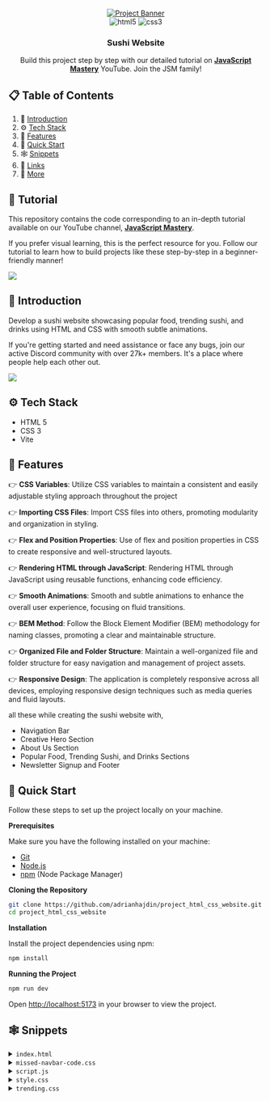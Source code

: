<div align="center">
  <br />
    <a href="https://youtu.be/QRrPE9aj3wI?feature=shared" target="_blank">
      <img src="https://github.com/adrianhajdin/project_html_css_website/assets/151519281/562e0f27-4b93-41cb-a63d-7c50940fc0ad" alt="Project Banner">
    </a>
  <br />

  <div>
    <img src="https://img.shields.io/badge/-HTML_5-black?style=for-the-badge&logoColor=white&logo=html5&color=E34F26" alt="html5" />
    <img src="https://img.shields.io/badge/-css3-black?style=for-the-badge&logoColor=white&logo=css3&color=1572B6" alt="css3" />
  </div>

  <h3 align="center">Sushi Website</h3>

   <div align="center">
     Build this project step by step with our detailed tutorial on <a href="https://www.youtube.com/@javascriptmastery/videos" target="_blank"><b>JavaScript Mastery</b></a> YouTube. Join the JSM family!
    </div>
</div>

## 📋 <a name="table">Table of Contents</a>

1. 🤖 [Introduction](#introduction)
2. ⚙️ [Tech Stack](#tech-stack)
3. 🔋 [Features](#features)
4. 🤸 [Quick Start](#quick-start)
5. 🕸️ [Snippets](#snippets)
6. 🔗 [Links](#links)
7. 🚀 [More](#more)

## 🚨 Tutorial

This repository contains the code corresponding to an in-depth tutorial available on our YouTube channel, <a href="https://www.youtube.com/@javascriptmastery/videos" target="_blank"><b>JavaScript Mastery</b></a>.

If you prefer visual learning, this is the perfect resource for you. Follow our tutorial to learn how to build projects like these step-by-step in a beginner-friendly manner!

<a href="https://youtu.be/QRrPE9aj3wI?feature=shared" target="_blank"><img src="https://github.com/sujatagunale/EasyRead/assets/151519281/1736fca5-a031-4854-8c09-bc110e3bc16d" /></a>

## <a name="introduction">🤖 Introduction</a>

Develop a sushi website showcasing popular food, trending sushi, and drinks using HTML and CSS with smooth subtle animations.

If you're getting started and need assistance or face any bugs, join our active Discord community with over 27k+ members. It's a place where people help each other out.

<a href="https://discord.com/invite/n6EdbFJ" target="_blank"><img src="https://github.com/sujatagunale/EasyRead/assets/151519281/618f4872-1e10-42da-8213-1d69e486d02e" /></a>

## <a name="tech-stack">⚙️ Tech Stack</a>

- HTML 5
- CSS 3
- Vite

## <a name="features">🔋 Features</a>

👉 **CSS Variables**: Utilize CSS variables to maintain a consistent and easily adjustable styling approach throughout the project

👉 **Importing CSS Files**: Import CSS files into others, promoting modularity and organization in styling.

👉 **Flex and Position Properties**: Use of flex and position properties in CSS to create responsive and well-structured layouts.

👉 **Rendering HTML through JavaScript**: Rendering HTML through JavaScript using reusable functions, enhancing code efficiency.

👉 **Smooth Animations**: Smooth and subtle animations to enhance the overall user experience, focusing on fluid transitions.

👉 **BEM Method**: Follow the Block Element Modifier (BEM) methodology for naming classes, promoting a clear and maintainable structure.

👉 **Organized File and Folder Structure**: Maintain a well-organized file and folder structure for easy navigation and management of project assets.

👉 **Responsive Design**: The application is completely responsive across all devices, employing responsive design techniques such as media queries and fluid layouts.

all these while creating the sushi website with,

- Navigation Bar
- Creative Hero Section
- About Us Section
- Popular Food, Trending Sushi, and Drinks Sections
- Newsletter Signup and Footer

## <a name="quick-start">🤸 Quick Start</a>

Follow these steps to set up the project locally on your machine.

**Prerequisites**

Make sure you have the following installed on your machine:

- [Git](https://git-scm.com/)
- [Node.js](https://nodejs.org/en)
- [npm](https://www.npmjs.com/) (Node Package Manager)

**Cloning the Repository**

```bash
git clone https://github.com/adrianhajdin/project_html_css_website.git
cd project_html_css_website
```

**Installation**

Install the project dependencies using npm:

```bash
npm install
```

**Running the Project**

```bash
npm run dev
```

Open [http://localhost:5173](http://localhost:5173) in your browser to view the project.

## <a name="snippets">🕸️ Snippets</a>

<details>
<summary><code>index.html</code></summary>

```html
<!DOCTYPE html>
<html lang="en">
  <head>
    <meta charset="UTF-8" />
    <link rel="icon" type="image/svg+xml" href="/sushi.png" />
    <meta name="viewport" content="width=device-width, initial-scale=1.0" />
    <link rel="stylesheet" type="text/css" href="css/style.css" />
    <title>Sushiman</title>
  </head>

  <body>
    <!-- START: header -->
    <header>
      <nav class="header__nav">
        <div class="header__logo">
          <!-- This how we use aos. Simply specify the type of animation using data attribute -->
          <h4 data-aos="fade-down">Sushiman</h4>

          <div class="header__logo-overlay"></div>
        </div>

        <ul class="header__menu" data-aos="fade-down">
          <li>
            <a href="#menu">Menu</a>
          </li>
          <li>
            <a href="#food">Food</a>
          </li>
          <li>
            <a href="#services">Services</a>
          </li>
          <li>
            <a href="#about-us">About Us</a>
          </li>
          <li>
            <img src="assets/search.svg" alt="search" />
          </li>
        </ul>

        <!-- Display Menu icon on small devices -->
        <ul class="header__menu-mobile" data-aos="fade-down">
          <li>
            <img src="assets/menu.svg" alt="search" />
          </li>
        </ul>
      </nav>
    </header>
    <!-- END: header -->

    <!-- START: hero -->
    <section class="hero">
      <div class="hero-image">
        <img
          src="assets/sushi-1.png"
          alt="sushi-1"
          data-aos="fade-up"
          data-aos-anchor-placement="top-bottom"
        />
        <h2 data-aos="fade-up">
          日 <br />
          本 <br />
          食
        </h2>

        <div class="hero-image__overlay"></div>
      </div>
      <div class="hero-content">
        <div class="hero-content-info" data-aos="fade-left">
          <h1>Feel the taste of Japanese foods</h1>
          <p>
            Feel the taste of the most popular Japanese foods from anywhere and
            anytime.
          </p>

          <div class="hero-content__buttons">
            <button class="hero-content__order-button">Order Now</button>
            <button class="hero-content__play-button">
              <img src="assets/play-circle.svg" alt="play-circle" />
              How to Order
            </button>
          </div>
        </div>

        <div class="hero-content__testimonial" data-aos="fade-up">
          <div class="hero-content__customer flex-center">
            <h4>24<span>k+</span></h4>
            <p>Happy Customers</p>
          </div>

          <div class="hero-content__review">
            <img src="assets/user.png" alt="user" />
            <p>
              “This is the best Japanese food delivery service that ever
              existed.”
            </p>
          </div>
        </div>
      </div>
    </section>
    <!-- END: hero -->

    <!-- START: about us -->
    <section class="about-us" id="about-us">
      <div class="about-us__image">
        <div class="about-us__image-sushi3">
          <img src="assets/sushi-3.png" alt="sushi-3" data-aos="fade-right" />
        </div>

        <button class="about-us__button">
          Learn More

          <img src="assets/arrow-up-right.svg" alt="arrow_up_right" />
        </button>

        <div class="about-us__image-sushi2">
          <img src="assets/sushi-2.png" alt="sushi-2" data-aos="fade-right" />
        </div>
      </div>

      <div class="about-us__content" data-aos="fade-left">
        <p class="sushi__subtitle">About Us / 私たちに関しては</p>
        <h3 class="sushi__title">
          Our mission is to bring true Japanese flavours to you.
        </h3>
        <p class="sushi__description">
          We will continue to provide the experience of Omotenashi, the Japanese
          mindset of hospitality, with our shopping and dining for our
          customers.
        </p>
      </div>
    </section>
    <!-- END: about us -->

    <!-- START: popular foods -->
    <section class="popular-foods" id="menu">
      <h2 class="popular-foods__title" data-aos="flip-up">
        Popular Food / 人気
      </h2>

      <div
        class="popular-foods__filters sushi__hide-scrollbar"
        data-aos="fade-up"
      >
        <button class="popular-foods__filter-btn active">All</button>
        <button class="popular-foods__filter-btn">
          <img src="assets/sushi-9.png" alt="sushi-9" />
          Sushi
        </button>
        <button class="popular-foods__filter-btn">
          <img src="assets/sushi-8.png" alt="sushi-8" />
          Ramen
        </button>
        <button class="popular-foods__filter-btn">
          <img src="assets/sushi-7.png" alt="sushi-7" />
          Udon
        </button>
        <button class="popular-foods__filter-btn">
          <img src="assets/sushi-6.png" alt="sushi-6" />
          Danggo
        </button>
        <button class="popular-foods__filter-btn">Others</button>
      </div>

      <div class="popular-foods__catalogue" data-aos="fade-up">
        <article class="popular-foods__card">
          <img
            class="popular-foods__card-image"
            src="assets/sushi-12.png"
            alt="sushi-12"
          />
          <h4 class="popular-foods__card-title">Chezu Sushi</h4>

          <div class="popular-foods__card-details flex-between">
            <div class="popular-foods__card-rating">
              <img src="assets/star.svg" alt="star" />
              <p>4.8</p>
            </div>

            <p class="popular-foods__card-price">$21.00</p>
          </div>
        </article>

        <!-- active big white card -->
        <article class="popular-foods__card active-card">
          <img
            class="popular-foods__card-image"
            src="assets/sushi-11.png"
            alt="sushi-11"
          />
          <h4 class="popular-foods__card-title">Originale Sushi</h4>

          <div class="popular-foods__card-details flex-between">
            <div class="popular-foods__card-rating">
              <img src="assets/star.svg" alt="star" />
              <p>4.8</p>
            </div>

            <p class="popular-foods__card-price">$21.00</p>
          </div>
        </article>

        <article class="popular-foods__card">
          <img
            class="popular-foods__card-image"
            src="assets/sushi-10.png"
            alt="sushi-10"
          />
          <h4 class="popular-foods__card-title">Ramen Legendo</h4>

          <div class="popular-foods__card-details flex-between">
            <div class="popular-foods__card-rating">
              <img src="assets/star.svg" alt="star" />
              <p>4.8</p>
            </div>

            <p class="popular-foods__card-price">$21.00</p>
          </div>
        </article>
      </div>

      <button class="popular-foods__button">
        Explore Food
        <img src="assets/arrow-right.svg" alt="arrow-right" />
      </button>
    </section>
    <!-- END: popular foods -->

    <section class="trending" id="food">
      <!-- START: trending sushi -->
      <section class="trending-sushi">
        <div class="trending__content" data-aos="fade-right">
          <p class="sushi__subtitle">What’s Trending / トレンド</p>

          <h3 class="sushi__title">Japanese Sushi</h3>
          <p class="sushi__description">
            Feel the taste of the most delicious Sushi here.
          </p>

          <ul class="trending__list flex-between">
            <li>
              <div class="trending__icon flex-center">
                <img src="assets/check.svg" alt="check" />
              </div>
              <p>Make Sushi</p>
            </li>
            <li>
              <div class="trending__icon flex-center">
                <img src="assets/check.svg" alt="check" />
              </div>
              <p>Nigiri Sushi</p>
            </li>
            <li>
              <div class="trending__icon flex-center">
                <img src="assets/check.svg" alt="check" />
              </div>
              <p>Oshizushi</p>
            </li>
            <li>
              <div class="trending__icon flex-center">
                <img src="assets/check.svg" alt="check" />
              </div>
              <p>Temaki Sushi</p>
            </li>
            <li>
              <div class="trending__icon flex-center">
                <img src="assets/check.svg" alt="check" />
              </div>
              <p>Uramaki Sushi</p>
            </li>
            <li>
              <div class="trending__icon flex-center">
                <img src="assets/check.svg" alt="check" />
              </div>
              <p>Inari Sushi</p>
            </li>
          </ul>
        </div>

        <div class="trending__image flex-center">
          <img src="assets/sushi-5.png" alt="sushi-5" data-aos="fade-left" />

          <div class="trending__arrow trending__arrow-left">
            <img src="assets/arrow-vertical.svg" alt="arrow-vertical" />
          </div>

          <div class="trending__arrow trending__arrow-bottom">
            <img src="assets/arrow-horizontal.svg" alt="arrow-horizontal" />
          </div>
        </div>
      </section>
      <!-- END: trending sushi -->

      <!-- START: discover button -->
      <div class="trending__discover" data-aos="zoom-in">
        <p>Discover</p>
      </div>
      <!-- END: discover button -->

      <!-- START: trending drinks -->
      <section class="trending-drink">
        <div class="trending__image flex-center">
          <img src="assets/sushi-4.png" alt="sushi-4" data-aos="fade-right" />

          <div class="trending__arrow trending__arrow-top">
            <img src="assets/arrow-horizontal.svg" alt="arrow-horizontal" />
          </div>

          <div class="trending__arrow trending__arrow-right">
            <img src="assets/arrow-vertical.svg" alt="arrow-vertical" />
          </div>
        </div>

        <div class="trending__content" data-aos="fade-left">
          <p class="sushi__subtitle">What’s Trending / トレンド</p>

          <h3 class="sushi__title">Japanese Drinks</h3>
          <p class="sushi__description">
            Feel the taste of most delicious Japanese drinks here.
          </p>

          <ul class="trending__list flex-between">
            <li>
              <div class="trending__icon flex-center">
                <img src="assets/check.svg" alt="check" />
              </div>
              <p>Oruncha</p>
            </li>
            <li>
              <div class="trending__icon flex-center">
                <img src="assets/check.svg" alt="check" />
              </div>
              <p>Ofukucha</p>
            </li>
            <li>
              <div class="trending__icon flex-center">
                <img src="assets/check.svg" alt="check" />
              </div>
              <p>Sakura Tea</p>
            </li>
            <li>
              <div class="trending__icon flex-center">
                <img src="assets/check.svg" alt="check" />
              </div>
              <p>Kombu-cha</p>
            </li>
            <li>
              <div class="trending__icon flex-center">
                <img src="assets/check.svg" alt="check" />
              </div>
              <p>Aojiru</p>
            </li>
            <li>
              <div class="trending__icon flex-center">
                <img src="assets/check.svg" alt="check" />
              </div>
              <p>Mugicha</p>
            </li>
          </ul>
        </div>
      </section>
      <!-- END: trending drinks -->
    </section>

    <!-- START: subscribe -->
    <section class="subscription flex-center" id="services">
      <h2 data-aos="flip-down">
        Get offers straight <br />
        to your inbox
      </h2>
      <p data-aos="fade-up">Sign up for the Sushiman newsletter</p>

      <div class="subscription__form" data-aos="fade-up">
        <input type="text" placeholder="Enter email address" />
        <button>Get Started</button>
      </div>
    </section>
    <!-- END: subscribe -->

    <!-- START: footer -->
    <footer class="footer flex-between">
      <h3 class="footer__logo"><span>Sushi</span>man</h3>

      <ul class="footer__nav">
        <li>
          <a href="#menu">Menu</a>
        </li>
        <li>
          <a href="#food">Food</a>
        </li>
        <li>
          <a href="#services">Services</a>
        </li>
        <li>
          <a href="#about-us">About us</a>
        </li>
      </ul>

      <ul class="footer__social">
        <li class="flex-center">
          <img src="assets/facebook.svg" alt="facebook" />
        </li>
        <li class="flex-center">
          <img src="assets/twitter.svg" alt="twitter" />
        </li>
        <li class="flex-center">
          <img src="assets/instagram.svg" alt="instagram" />
        </li>
      </ul>
    </footer>
    <!-- END: footer -->

    <!-- Type module is necessary in order to use ECMAScript module (import/export) -->
    <script src="js/script.js" type="module"></script>
  </body>
</html>
```

</details>

<details>
<summary><code>missed-navbar-code.css</code></summary>

```css
.header__menu,
.header__menu-mobile {
  padding: 20px;

  flex: 1.235;
  display: flex;
  justify-content: flex-end;
  align-items: center;
  gap: 64px;

  list-style: none;
}

.header__menu li {
  font-weight: 500;
  font-size: 16px;
  line-height: 20px;
  text-transform: uppercase;
  font-family: var(--plus-jakarta-sans);
  color: var(--secondary-color);
  cursor: pointer;
}

.header__menu li img {
  width: 24px;
  height: 24px;
  object-fit: contain;
}

.header__menu-mobile {
  display: none;
  gap: 20px;

  position: relative;
}
```

</details>

<details>
<summary><code>script.js</code></summary>

```javascript
import AOS from "aos";
import "aos/dist/aos.css";

// init AOS animation
AOS.init({
  duration: 1000,
  offset: 100,
});

// the additional code you saw in the video will not be needed :)
```

</details>

<details>
<summary><code>style.css</code></summary>

```css
@import url("https://fonts.googleapis.com/css2?family=Playfair+Display:wght@400;500;600;700;800;900&display=swap");
@import url("https://fonts.googleapis.com/css2?family=Plus+Jakarta+Sans:wght@200;300;400;500;600;700;800&display=swap");

/* other css file imports */
@import url("sections/header.css");
@import url("sections/hero.css");
@import url("sections/about.css");
@import url("sections/popular.css");
@import url("sections/trending.css");
@import url("sections/subscribe.css");
@import url("sections/footer.css");

/* CSS variables for reusablity across all files (including above imported) */
:root {
  --playfair-display: "Playfair Display", serif;
  --plus-jakarta-sans: "Plus Jakarta Sans", sans-serif;

  --primary-color: #b1454a;
  --secondary-color: #121212;

  --black-200: #020202;
  --black-300: #333333;
  --black-400: #1f1e31;
  --black-500: #555555;
  --gray-100: #888888;

  --color-white: #fff;
  --color-creamson: #fff0de;
}

* {
  margin: 0;
  padding: 0;
  box-sizing: border-box;
  scroll-behavior: smooth;
}

body {
  max-width: 1280px;
  margin: 0 auto;
  background-color: var(--color-creamson);
}

a {
  text-decoration: none;
  color: inherit;
}

.flex-center {
  display: flex;
  justify-content: center;
  align-items: center;
}

.flex-between {
  display: flex;
  justify-content: space-between;
  align-items: center;
}

.sushi__subtitle {
  font-size: 18px;
  font-weight: 400;
  font-family: var(--plus-jakarta-sans);

  color: var(--primary-color);
  opacity: 0.8;

  letter-spacing: -0.01em;
}

.sushi__title {
  font-size: 64px;
  font-weight: 600;
  font-family: var(--playfair-display);

  color: var(--secondary-color);

  margin-top: 16px;
}

.sushi__description {
  font-size: 18px;
  font-weight: 400;
  font-family: var(--plus-jakarta-sans);

  line-height: 36px;
  letter-spacing: -0.01em;

  color: var(--secondary-color);
  opacity: 0.8;

  margin: 32px 0px;
}

/* Hide scrollbar for Chrome, Safari and Opera */
.sushi__hide-scrollbar::-webkit-scrollbar {
  display: none;
}

/* Hide scrollbar for IE, Edge and Firefox */
.sushi__hide-scrollbar {
  -ms-overflow-style: none; /* IE and Edge */
  scrollbar-width: none; /* Firefox */
}

/* START: about us media queries */
@media screen and (max-width: 1024px) {
  .about-us {
    flex-direction: column;
  }

  .about-us__image {
    flex-direction: row;
  }

  .about-us__image-sushi3 {
    border-bottom: none;
    border-right: 8px solid var(--color-creamson);
  }

  .about-us__button {
    display: none;
  }
}

@media screen and (max-width: 750px) {
  .about-us__image {
    flex-direction: column;
  }

  .about-us__image-sushi3 {
    border-bottom: 8px solid var(--color-creamson);
    border-right: none;
  }

  .about-us__button {
    display: block;
    top: 47%;
  }
}

@media screen and (max-width: 550px) {
  .about-us__image-sushi2 img,
  .about-us__image-sushi3 img {
    width: 50%;
    height: 160px;

    object-fit: contain;
  }

  .about-us__image div {
    padding: 32px;
  }

  .about-us__button {
    top: 44%;
  }

  .about-us__content {
    padding: 32px;
  }
}
/* END: about us media queries */

/* START: header media querie */
@media screen and (max-width: 900px) {
  .header__nav {
    background: var(--primary-color);
  }

  .header__menu {
    display: none;
  }

  .header__menu-mobile {
    display: flex;
  }
}

@media screen and (max-width: 550px) {
  .header__logo {
    padding-left: 0;
  }
}
/* END: header media queries */

/* START: hero media queries */
@media screen and (max-width: 1060px) {
  .hero {
    flex-direction: column;
  }

  .hero-image img {
    width: 100%;

    transform: matrix(1, 0.05, 0, 1.25, 0, 0) !important;
  }
}

@media screen and (max-width: 750px) {
  .hero-image h2 {
    font-size: 70px;
    line-height: 90px;
  }
}

@media screen and (max-width: 550px) {
  .hero-image h2 {
    font-size: 40px;
    line-height: 60px;
  }

  .hero-content-info {
    padding: 32px;
  }

  .hero-content-info h1 {
    font-size: 60px;
  }

  .hero-content-info p {
    margin: 32px 0;
  }

  .hero-content__buttons {
    margin: 41px 0;
  }

  .hero-content__testimonial {
    padding: 32px;
  }
}
/* END: hero media queries */

/* START: popular media queries */
@media screen and (max-width: 550px) {
  .popular-foods {
    padding: 64px 32px;
  }

  .popular-foods__card,
  .popular-foods__card.active-card {
    min-width: 100%;
  }
}
/* END: popular media queries */

/* START: subscribe media queries */
@media screen and (max-width: 550px) {
  .subscription {
    padding: 64px 32px;
  }

  .subscription h2 {
    font-size: 68px;
    line-height: 100px;
  }

  .subscription__form {
    flex-direction: column;
    gap: 20px;

    min-width: 100%;
    border-radius: 20px;
    padding: 0;

    border: none;
  }

  .subscription__form input {
    min-height: 50px;

    border: 1px solid rgba(255, 255, 255, 0.5);
    padding: 10px 20px;
    border-radius: 30px;
  }

  .subscription__form button {
    min-width: 100%;
  }
}
/* END: subscribe media queries */

/* START: trending media queries */
@media screen and (max-width: 1024px) {
  .trending-sushi {
    flex-direction: column;
  }

  .trending-drink {
    flex-direction: column-reverse;
  }

  .trending__image {
    width: 100%;
    background-size: cover;
  }

  .trending__discover {
    display: none;
  }

  .trending__arrow {
    display: none;
  }
}

@media screen and (max-width: 550px) {
  .trending__image img {
    width: 70%;
    height: 70%;
  }

  .trending__content {
    padding: 32px;
  }
}
/* END: trending media queries */
```

</details>

<details>
<summary><code>trending.css</code></summary>

```css
.trending {
  position: relative;

  display: flex;
  flex-direction: column;
  overflow: hidden;
}

.trending__discover {
  position: absolute;
  top: 44%;
  left: 44%;
  z-index: 1;

  width: 160px;
  height: 160px;

  border-radius: 100%;
  background-color: var(--secondary-color);
  cursor: pointer;

  display: flex;
  justify-content: center;
  align-items: center;
}

.trending__discover p {
  font-size: 18px;
  font-weight: 500;
  font-family: var(--plus-jakarta-sans);

  text-transform: uppercase;
  color: #fff;
}

.trending-sushi,
.trending-drink {
  width: 100%;
  min-height: 640px;

  display: flex;
  flex-direction: row;
}

.trending__content {
  flex: 1;
  display: flex;
  justify-content: center;
  flex-direction: column;

  padding: 32px 64px;
}

.trending__list {
  list-style: none;

  flex-wrap: wrap;
  gap: 20px;
}

.trending__list li {
  flex: 1;
  display: flex;
  align-items: center;
  flex-direction: row;
  gap: 12px;

  min-width: 210px;
}

.trending__icon {
  width: 24px;
  height: 24px;

  border-radius: 100%;
  background-color: var(--primary-color);
}

.trending__icon img {
  width: 50%;
  height: 50%;
  object-fit: contain;
}

.trending__list p {
  flex: 1;
  font-size: 16px;
  font-weight: 500;
  font-family: var(--plus-jakarta-sans);

  color: var(--secondary-color);
}

.trending__image {
  flex: 1;

  position: relative;
  padding: 32px 64px;

  background-color: var(--color-white);
  background-repeat: no-repeat;
  background-size: contain;
  background-position: center;
}

.trending-sushi .trending__image {
  background-image: url("../../assets/japanese_sushi.png");
}

.trending-drink .trending__image {
  background-image: url("../../assets/japanese_drinks.png");
}

.trending__image img {
  width: 254px;
  height: 260px;
  object-fit: contain;
}

/* Arrows */
.trending__arrow {
  position: absolute;
  z-index: 1;
}

.trending__arrow img {
  object-fit: contain;
}

.trending__arrow-left {
  left: -2.5px;
  top: 12%;
}

.trending__arrow-left img,
.trending__arrow-top img {
  width: auto;
  height: 100%;
}

.trending__arrow-top {
  top: -10.5px;
  left: 12%;
}

.trending__arrow-bottom {
  bottom: -6.5px;
  right: 12%;
}

.trending__arrow-bottom img,
.trending__arrow-right img {
  width: 100%;
  height: auto;
}

.trending__arrow-right {
  right: -2.5px;
  bottom: 12%;
}
```

</details>
